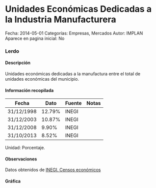 Unidades Económicas Dedicadas a la Industria Manufacturera
=====

Fecha: 2014-05-01
Categorías: Empresas, Mercados
Autor: IMPLAN
Aparece en pagina inicial: No

### Lerdo

#### Descripción

Unidades económicas dedicadas a la manufactura entre el total de unidades económicas del municipio.

<!-- break -->

#### Información recopilada

<table class="table table-hover table-bordered matriz">
  <thead>
    <tr><th>Fecha</th><th>Dato</th><th>Fuente</th><th>Notas</th></tr>
  </thead>
  <tbody>
    <tr><td class="centrado">31/12/1998</td><td class="derecha">12.79%</td><td>INEGI</td><td></td></tr>
    <tr><td class="centrado">31/12/2003</td><td class="derecha">10.87%</td><td>INEGI</td><td></td></tr>
    <tr><td class="centrado">31/12/2008</td><td class="derecha">9.90%</td><td>INEGI</td><td></td></tr>
    <tr><td class="centrado">31/10/2013</td><td class="derecha">8.52%</td><td>INEGI</td><td></td></tr>
  </tbody>
</table>

Unidad: Porcentaje.

#### Observaciones

Datos obtenidos de [INEGI. Censos económicos](http://www3.inegi.org.mx/sistemas/saic/)

#### Gráfica

<div id="Morriszzulthuz" class="grafica"></div>
  <script>
  new Morris.Line({
    element: 'Morriszzulthuz',
    data: [
      { fecha: '1998-12-31', dato: 12.7900 },
      { fecha: '2003-12-31', dato: 10.8700 },
      { fecha: '2008-12-31', dato: 9.9000 },
      { fecha: '2013-10-31', dato: 8.5200 }
    ],
    xkey: 'fecha',
    ykeys: ['dato'],
    labels: ['Dato'],
    lineColors: ['#FF5B02'],
    xLabelFormat: function(d) {
      return d.getDate()+'/'+(d.getMonth()+1)+'/'+d.getFullYear();
    },
    dateFormat: function (ts) {
      var d = new Date(ts);
      return d.getDate() + '/' + (d.getMonth() + 1) + '/' + d.getFullYear();
    }
  });
  </script>
